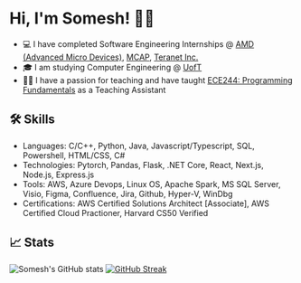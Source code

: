 # Hi, I'm Somesh! 👋🏿

- 💻 I have completed Software Engineering Internships @ [AMD (Advanced Micro Devices)](https://www.amd.com/en.html), [MCAP](https://www.mcap.com/), [Teranet Inc.](https://www.teranet.ca/)
- 🎓 I am studying Computer Engineering @ [UofT](https://www.utoronto.ca/)
- 🧑‍🏫 I have a passion for teaching and have taught [ECE244: Programming Fundamentals](https://engineering.calendar.utoronto.ca/course/ece244h1) as a Teaching Assistant


## 🛠 Skills
- Languages: C/C++, Python, Java, Javascript/Typescript, SQL, Powershell, HTML/CSS, C#
- Technologies: Pytorch, Pandas, Flask, .NET Core, React, Next.js, Node.js, Express.js
- Tools: AWS, Azure Devops, Linux OS, Apache Spark, MS SQL Server, Visio, Figma, Confluence, Jira, Github, Hyper-V, WinDbg
- Certifications: AWS Certified Solutions Architect [Associate], AWS Certified Cloud Practioner, Harvard CS50 Verified


## 📈 Stats

![Somesh's GitHub stats](https://github-readme-stats.vercel.app/api?username=thesomeshkarthi)
[![GitHub Streak](https://streak-stats.demolab.com?user=thesomeshkarthi)](https://git.io/streak-stats)
